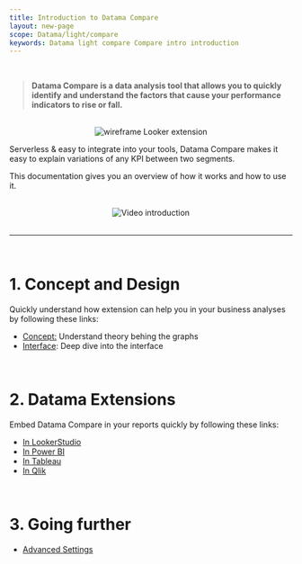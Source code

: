 ```yaml
---
title: Introduction to Datama Compare
layout: new-page
scope: Datama/light/compare
keywords: Datama light compare Compare intro introduction
---
```


<br>

> **Datama Compare is a data analysis tool that allows you to quickly identify and understand the factors that cause your performance indicators to rise or fall.**

<br/>

<center><img src="{{site.url}}/{{site.baseurl}}/extensions/datama-compare/assets/img/Lookerstudio-Wireframe.png" alt="wireframe Looker extension" title="Datama Compare" /></center>



Serverless & easy to integrate into your tools, Datama Compare makes it easy to explain variations of any KPI between two segments.

This documentation gives you an overview of how it works and how to use it.

<br>

<center><img src="{{site.url}}/{{site.baseurl}}/extensions/datama-compare/assets/gif/introduction.gif" alt="Video introduction" /></center>

<br>

---

<br>

# 1. Concept and Design

Quickly understand how extension can help you in your business analyses by following these links:

   - [Concept:]({{site.url}}/{{site.baseurl}}/extensions/datama-compare/concept.html) Understand theory behing the graphs
   - [Interface]({{site.url}}/{{site.baseurl}}/extensions/datama-compare/structure.html): Deep dive into the interface


<br>

# 2. Datama Extensions

Embed Datama Compare in your reports quickly by following these links:
- [In LookerStudio]({{site.url}}/{{site.baseurl}}/extensions/how-to-use/looker-studio.html)
- [In Power BI]({{site.url}}/{{site.baseurl}}/extensions/how-to-use/power_bi.html)
- [In Tableau]({{site.url}}/{{site.baseurl}}/extensions/how-to-use/tableau_viz.html)
- [In Qlik]({{site.url}}/{{site.baseurl}}/extensions/how-to-use/qlik.html)

<br>

# 3. Going further

- [Advanced Settings]({{site.url}}/{{site.baseurl}}/extensions/datama-compare/settings.html)
